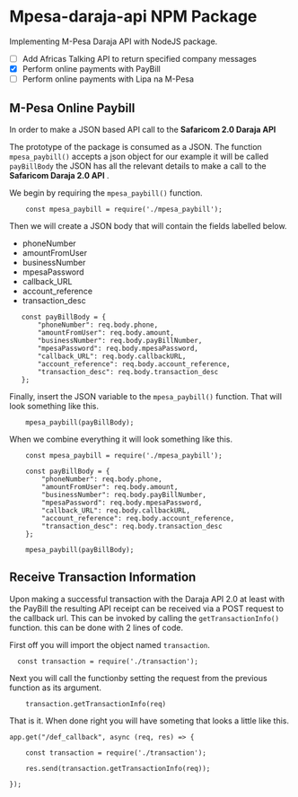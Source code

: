 # Mpesa-daraja-api NPM Package 

Implementing M-Pesa Daraja API with NodeJS package.
- [ ] Add Africas Talking API to return specified company messages
- [x] Perform online payments with PayBill
- [ ] Perform online payments with Lipa na M-Pesa

## M-Pesa Online Paybill
In order to make a JSON based API call to the **Safaricom 2.0 Daraja API** 

The prototype of the package is consumed as a JSON. The function ```mpesa_paybill()``` accepts a json object for our example it will be called ```payBillBody``` the JSON has all the relevant details to make a call to the **Safaricom Daraja 2.0 API** .

We begin by requiring the ```mpesa_paybill()``` function.

```JS
    const mpesa_paybill = require('./mpesa_paybill');
 ```
 
 Then we will create a JSON body that will contain the fields labelled below. 
 - phoneNumber
 - amountFromUser
 - businessNumber
 - mpesaPassword
 - callback_URL
 - account_reference
 - transaction_desc
 
 ```JS
    const payBillBody = {
        "phoneNumber": req.body.phone,
        "amountFromUser": req.body.amount,
        "businessNumber": req.body.payBillNumber,
        "mpesaPassword": req.body.mpesaPassword,
        "callback_URL": req.body.callbackURL,
        "account_reference": req.body.account_reference,
        "transaction_desc": req.body.transaction_desc
    };
```
Finally, insert the JSON variable to the ```mpesa_paybill()``` function. That will look something like this.
```JS
    mpesa_paybill(payBillBody);
```

When we combine everything it will look something like this.

```JS
    const mpesa_paybill = require('./mpesa_paybill');
    
    const payBillBody = {
        "phoneNumber": req.body.phone,
        "amountFromUser": req.body.amount,
        "businessNumber": req.body.payBillNumber,
        "mpesaPassword": req.body.mpesaPassword,
        "callback_URL": req.body.callbackURL,
        "account_reference": req.body.account_reference,
        "transaction_desc": req.body.transaction_desc
    };

    mpesa_paybill(payBillBody);
```

## Receive Transaction Information

Upon making a successful transaction with the Daraja API 2.0 at least with the PayBill the resulting API receipt can be received via a POST request to the callback url.
This can be invoked by calling the ```getTransactionInfo()``` function.
this can be done with 2 lines of code.

First off you will import the object named ```transaction```.
```JS
  const transaction = require('./transaction');
```

Next you will call the functionby setting the request from the previous function as its argument.
```JS
    transaction.getTransactionInfo(req)
```

That is it. When done right you will have someting that looks a little like this.
```JS
app.get("/def_callback", async (req, res) => {

    const transaction = require('./transaction');

    res.send(transaction.getTransactionInfo(req));

});
```



